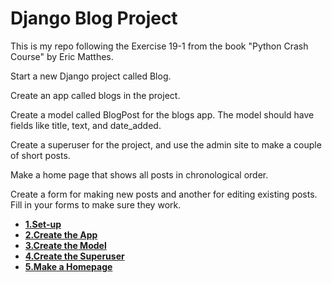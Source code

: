 # Django Blog Project

This is my repo following the Exercise 19-1 from the book "Python Crash Course" by Eric Matthes.

Start a new Django project called Blog. 

Create an app called blogs in the project. 

Create a model called BlogPost for the blogs app. The model should have fields like title, text, and date_added. 

Create a superuser for the project, and use the admin site to make a couple of short posts. 

Make a home page that shows all posts in chronological order. 

Create a form for making new posts and another for editing existing posts. Fill in your forms to make sure they work.

* **[1.Set-up](https://github.com/nihathalici/Django-Blog-Project/blob/main/Set-Up.md)**
* **[2.Create the App](https://github.com/nihathalici/Django-Blog-Project/blob/main/Create-the-App.md)**
* **[3.Create the Model](https://github.com/nihathalici/Django-Blog-Project/blob/main/Create-the-Model.md)**
* **[4.Create the Superuser](https://github.com/nihathalici/Django-Blog-Project/blob/main/Create-the-Superuser.md)**
* **[5.Make a Homepage](https://github.com/nihathalici/Django-Blog-Project/blob/main/Make-a-Homepage.md)**

